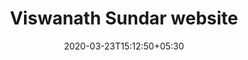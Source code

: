 ---
title: "Viswanath Sundar website"
image: /images/websites/vis-port.jpg
tags: ["websites"]
description: "http://www.viswanathsundar.in/"
date: 2020-03-23T15:12:50+05:30
draft: false
---